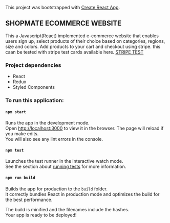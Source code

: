 This project was bootstrapped with [Create React App](https://github.com/facebook/create-react-app).

## SHOPMATE ECOMMERCE WEBSITE

This a Javascript(React) implemented e-commerce website that enables users sign up, select products of their choice based on categories, regions, size and colors.
Add products to your cart and checkout using stripe. this caan be tested with stripe test cards available here. [STRIPE TEST](https://stripe.com/docs/testing)

### Project dependencies
* React
* Redux
* Styled Components

### To run this application: 

#### `npm start`

Runs the app in the development mode.<br>
Open [http://localhost:3000](http://localhost:3000) to view it in the browser.
The page will reload if you make edits.<br>
You will also see any lint errors in the console.

#### `npm test`

Launches the test runner in the interactive watch mode.<br>
See the section about [running tests](https://facebook.github.io/create-react-app/docs/running-tests) for more information.

#### `npm run build`

Builds the app for production to the `build` folder.<br>
It correctly bundles React in production mode and optimizes the build for the best performance.

The build is minified and the filenames include the hashes.<br>
Your app is ready to be deployed!
